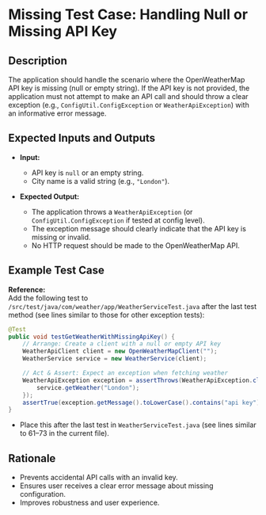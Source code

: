 # Missing Test Case: Handling Null or Missing API Key

## Description

The application should handle the scenario where the OpenWeatherMap API key is missing (null or empty string). If the API key is not provided, the application must not attempt to make an API call and should throw a clear exception (e.g., `ConfigUtil.ConfigException` or `WeatherApiException`) with an informative error message.

## Expected Inputs and Outputs

- **Input:**  
  - API key is `null` or an empty string.
  - City name is a valid string (e.g., `"London"`).

- **Expected Output:**  
  - The application throws a `WeatherApiException` (or `ConfigUtil.ConfigException` if tested at config level).
  - The exception message should clearly indicate that the API key is missing or invalid.
  - No HTTP request should be made to the OpenWeatherMap API.

## Example Test Case

**Reference:**  
Add the following test to `/src/test/java/com/weather/app/WeatherServiceTest.java` after the last test method (see lines similar to those for other exception tests):

```java
@Test
public void testGetWeatherWithMissingApiKey() {
    // Arrange: Create a client with a null or empty API key
    WeatherApiClient client = new OpenWeatherMapClient("");
    WeatherService service = new WeatherService(client);

    // Act & Assert: Expect an exception when fetching weather
    WeatherApiException exception = assertThrows(WeatherApiException.class, () -> {
        service.getWeather("London");
    });
    assertTrue(exception.getMessage().toLowerCase().contains("api key"));
}
```

- Place this after the last test in `WeatherServiceTest.java` (see lines similar to 61–73 in the current file).

## Rationale

- Prevents accidental API calls with an invalid key.
- Ensures user receives a clear error message about missing configuration.
- Improves robustness and user experience.
